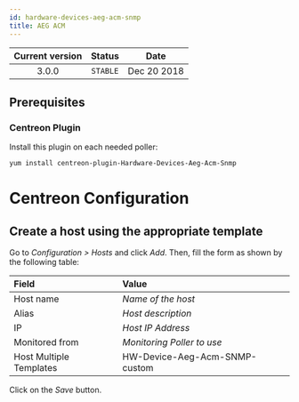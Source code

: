 ```yaml
---
id: hardware-devices-aeg-acm-snmp
title: AEG ACM
---
```


| Current version | Status | Date |
| :-: | :-: | :-: |
| 3.0.0 | `STABLE` | Dec 20 2018 |

## Prerequisites

### Centreon Plugin

Install this plugin on each needed poller:

``` shell
yum install centreon-plugin-Hardware-Devices-Aeg-Acm-Snmp
```

# Centreon Configuration

## Create a host using the appropriate template

Go to *Configuration \> Hosts* and click *Add*. Then, fill the form as shown by the following table:

| Field                   | Value                         |
| :---------------------- | :---------------------------- |
| Host name               | *Name of the host*            |
| Alias                   | *Host description*            |
| IP                      | *Host IP Address*             |
| Monitored from          | *Monitoring Poller to use*    |
| Host Multiple Templates | HW-Device-Aeg-Acm-SNMP-custom |

Click on the *Save* button.

